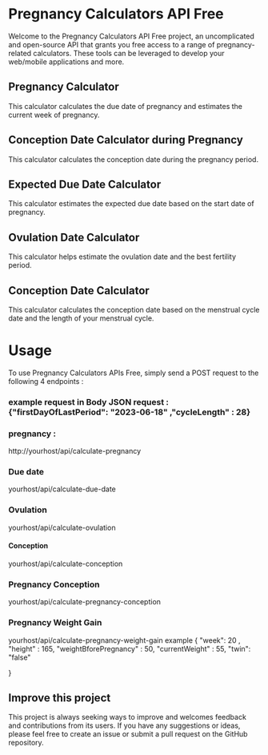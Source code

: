 # Pregnancy Calculators API Free


Welcome to the Pregnancy Calculators API Free project, an uncomplicated and open-source API that grants you free access to a range of pregnancy-related calculators. These tools can be leveraged to develop your web/mobile applications and more.

## Pregnancy Calculator
This calculator calculates the due date of pregnancy and estimates the current week of pregnancy.

##  Conception Date Calculator during Pregnancy
This calculator calculates the conception date during the pregnancy period.

##  Expected Due Date Calculator
This calculator estimates the expected due date based on the start date of pregnancy.

## Ovulation Date Calculator
This calculator helps estimate the ovulation date and the best fertility period.

## Conception Date Calculator
This calculator calculates the conception date based on the menstrual cycle date and the length of your menstrual cycle.

# Usage

To use Pregnancy Calculators APIs Free, simply send a POST request to the following  4 endpoints :

### example request in Body JSON request :   {"firstDayOfLastPeriod": "2023-06-18" ,"cycleLength" : 28}

### pregnancy : 
http://yourhost/api/calculate-pregnancy

### Due date
yourhost/api/calculate-due-date

### Ovulation
yourhost/api/calculate-ovulation

#### Conception
yourhost/api/calculate-conception

### Pregnancy Conception
yourhost/api/calculate-pregnancy-conception

### Pregnancy Weight Gain
yourhost/api/calculate-pregnancy-weight-gain
example
{
  "week": 20 ,
  "height" : 165,
  "weightBforePregnancy" : 50,
  "currentWeight" : 55,
  "twin": "false"

}


## Improve this project

This project is always seeking ways to improve and welcomes feedback and contributions from its users. If you have any suggestions or ideas, please feel free to create an issue or submit a pull request on the GitHub repository.




